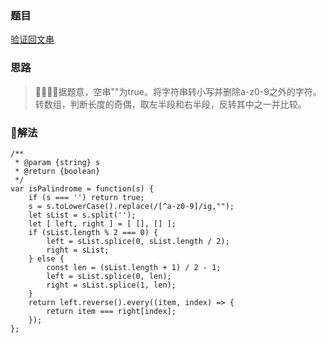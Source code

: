 ### 题目

[验证回文串](https://leetcode-cn.com/problems/valid-palindrome/)

### 思路

> 据题意，空串""为true。将字符串转小写并删除a-z0-9之外的字符。转数组，判断长度的奇偶，取左半段和右半段，反转其中之一并比较。

### 解法

```
/**
 * @param {string} s
 * @return {boolean}
 */
var isPalindrome = function(s) {
    if (s === '') return true;
    s = s.toLowerCase().replace(/[^a-z0-9]/ig,"");
    let sList = s.split('');
    let [ left, right ] = [ [], [] ];
    if (sList.length % 2 === 0) {
        left = sList.splice(0, sList.length / 2);
        right = sList;
    } else {
        const len = (sList.length + 1) / 2 - 1;
        left = sList.splice(0, len);
        right = sList.splice(1, len);
    }
    return left.reverse().every((item, index) => {
        return item === right[index];
    });
};
```
